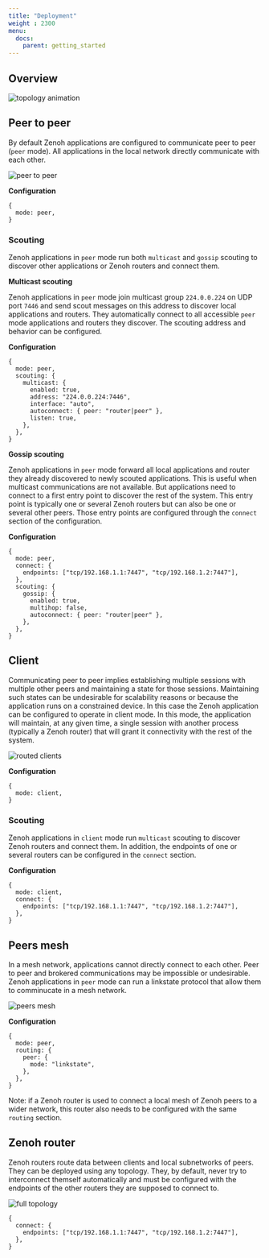 ```yaml
---
title: "Deployment"
weight : 2300
menu:
  docs:
    parent: getting_started
---
```


## Overview

![topology animation](/img/topology_anim.gif "topology animation")

## Peer to peer

By default Zenoh applications are configured to communicate peer to peer (`peer` mode). All applications in the local network directly communicate with each other.

![peer to peer](/img/peer_to_peer.png "peer to peer")

**Configuration**
```
{
  mode: peer,
}
```

### Scouting

Zenoh applications in `peer` mode run both `multicast` and `gossip` scouting to discover other applications or Zenoh routers and connect them.

**Multicast scouting**

Zenoh applications in `peer` mode join multicast group `224.0.0.224` on UDP port `7446` and send scout messages on this address to discover local applications and routers. They automatically connect to all accessible `peer` mode applications and routers they discover. The scouting address and behavior can be configured.

**Configuration**
```
{
  mode: peer,
  scouting: {
    multicast: {
      enabled: true,
      address: "224.0.0.224:7446",
      interface: "auto",
      autoconnect: { peer: "router|peer" },
      listen: true,
    },
  },
}
```

**Gossip scouting**

Zenoh applications in `peer` mode forward all local applications and router they already discovered to newly scouted applications. This is useful when multicast communications are not available. But applications need to connect to a first entry point to discover the rest of the system. This entry point is typically one or several Zenoh routers but can also be one or several other peers. Those entry points are configured through the `connect` section of the configuration.

**Configuration**
```
{
  mode: peer,
  connect: {
    endpoints: ["tcp/192.168.1.1:7447", "tcp/192.168.1.2:7447"],
  },
  scouting: {
    gossip: {
      enabled: true,
      multihop: false,
      autoconnect: { peer: "router|peer" },
    },
  },
}
```

## Client

Communicating peer to peer implies establishing multiple sessions with multiple other peers and maintaining a state for those sessions. Maintaining such states can be undesirable for scalability reasons or because the application runs on a constrained device. In this case the Zenoh application can be configured to operate in client mode. In this mode, the application will maintain, at any given time, a single session with another process (typically a Zenoh router) that will grant it connectivity with the rest of the system.

![routed clients](/img/routed_clients.png "routed clients")

**Configuration**
```
{
  mode: client,
}
```

### Scouting

Zenoh applications in `client` mode run `multicast` scouting to discover Zenoh routers and connect them. In addition, the endpoints of one or several routers can be configured in the `connect` section.

**Configuration**
```
{
  mode: client,
  connect: {
    endpoints: ["tcp/192.168.1.1:7447", "tcp/192.168.1.2:7447"],
  },
}
```

## Peers mesh

In a mesh network, applications cannot directly connect to each other. Peer to peer and brokered communications may be impossible or undesirable. Zenoh applications in `peer` mode can run a linkstate protocol that allow them to comminucate in a mesh network.

![peers mesh](/img/peers_mesh.png "peers mesh")

**Configuration**
```
{
  mode: peer,
  routing: {
    peer: {
      mode: "linkstate",
    },
  },
}
```

Note: if a Zenoh router is used to connect a local mesh of Zenoh peers to a wider network, this router also needs to be configured with the same `routing` section.

## Zenoh router

Zenoh routers route data between clients and local subnetworks of peers. They can be deployed using any topology. They, by default, never try to interconnect themself automatically and must be configured with the endpoints of the other routers they are supposed to connect to.

![full topology](/img/full_topology.png "full topology" )

```
{
  connect: {
    endpoints: ["tcp/192.168.1.1:7447", "tcp/192.168.1.2:7447"],
  },
}
```







